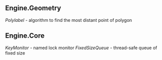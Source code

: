 ## Engine.Geometry

*Polylabel* - algorithm to find the most distant point of polygon

## Engine.Core

*KeyMonitor* - named lock monitor
*FixedSizeQueue* - thread-safe queue of fixed size